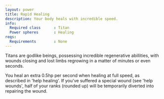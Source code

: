 ```yaml
---
layout: power
title: Rapid Healing
description: Your body heals with incredible speed.
info:
  Required class      : Titan
  Power spheres       : Healing
reqs:
  Requirements        : None
---
```


Titans are godlike beings, possessing incredible regenerative abillities, with
wounds closing and lost limbs regrowing in a matter of minutes or even seconds.

You heal an extra 0.5hp per second when healing at full speed, as described in 
'help healing'.  If you've suffered a special wound (see 'help wounds', half of
your ranks (rounded up) will be temporarily diverted into repairing the wound.